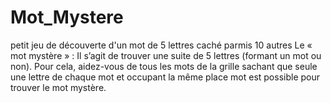 # Mot_Mystere
petit jeu de découverte d'un mot de 5 lettres caché parmis 10 autres
Le « mot mystère » :
Il s’agit de trouver une suite de 5 lettres (formant un mot ou non).
Pour cela, aidez-vous de tous les mots de la grille sachant que seule une lettre de chaque mot et occupant la même place mot est possible pour trouver le mot mystère.
